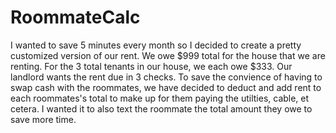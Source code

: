 RoommateCalc
============

I wanted to save 5 minutes every month so I decided to create a pretty customized version of our rent. We owe $999 total for the house
that we are renting. For the 3 total tenants in our house, we each owe $333. Our landlord wants the rent due in 3 checks. To save the convience of having to swap cash with the roommates, we
have decided to deduct and add rent to each roommates's total to make up for them paying the utilties, cable, et cetera. I wanted it to 
also text the roommate the total amount they owe to save more time.
